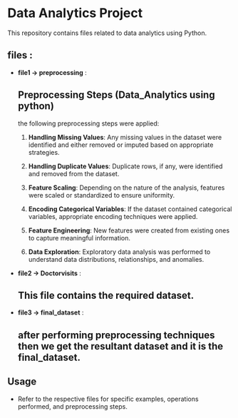 # Data Analytics Project 
This repository contains files related to data analytics using Python.

## files :

-  **file1 -> preprocessing** :
 
    ## Preprocessing Steps (Data_Analytics using python)

      the following preprocessing steps were applied:

      1. **Handling Missing Values**:
           Any missing values in the dataset were identified and either removed or imputed based on appropriate strategies.

      2. **Handling Duplicate Values**:
           Duplicate rows, if any, were identified and removed from the dataset.

      3. **Feature Scaling**:
           Depending on the nature of the analysis, features were scaled or standardized to ensure uniformity.

      4. **Encoding Categorical Variables**:
           If the dataset contained categorical variables, appropriate encoding techniques were applied.

      5. **Feature Engineering**:
          New features were created from existing ones to capture meaningful information.

      6. **Data Exploration**:
         Exploratory data analysis was performed to understand data distributions, relationships, and anomalies.
-  **file2 -> Doctorvisits** :
     ## This file contains the required dataset.
   
-  **file3 -> final_dataset** :
     ##  after performing preprocessing techniques then we get the resultant dataset and it is the final_dataset.

 
## Usage 

- Refer to the respective files for specific examples, operations performed, and preprocessing steps.
